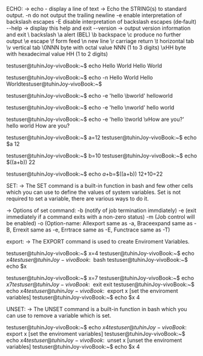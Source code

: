 ECHO:
-> echo - display a line of text
-> Echo the STRING(s) to standard output.
       -n     do not output the trailing newline
       -e     enable interpretation of backslash escapes
       -E     disable  interpretation  of  backslash escapes (de‐fault)
       --help -> display this help and exit
       --version -> output version information and exit
	\\     backslash
	\a     alert (BEL)
	\b     backspace
	\c     produce no further output
	\e     escape
	\f     form feed
	\n     new line
	\r     carriage return
	\t     horizontal tab
	\v     vertical tab
	\0NNN  byte with octal value NNN (1 to 3 digits)
	\xHH   byte with hexadecimal value HH (1 to 2 digits)

testuser@tuhinJoy-vivoBook:~$ echo Hello World
Hello World

testuser@tuhinJoy-vivoBook:~$ echo -n Hello World
Hello Worldtestuser@tuhinJoy-vivoBook:~$

testuser@tuhinJoy-vivoBook:~$ echo -e 'hello \bworld'
helloworld

testuser@tuhinJoy-vivoBook:~$ echo -e 'hello \nworld'
hello 
world

testuser@tuhinJoy-vivoBook:~$ echo -e 'hello \tworld \vHow are you?'
hello 	world 
              How are you?

testuser@tuhinJoy-vivoBook:~$ a=12
testuser@tuhinJoy-vivoBook:~$ echo $a
12

testuser@tuhinJoy-vivoBook:~$ b=10
testuser@tuhinJoy-vivoBook:~$ echo $((a+b))
22

testuser@tuhinJoy-vivoBook:~$ echo $a+$b=$((a+b))
12+10=22

SET:
-> The SET command is a built-in function in bash and few other cells which you can use to define the values of system variables. Set is not required to set a variable, there are various ways to do it.

-> Options of set command:
	-b (notify of job termination immdiately)
	-e (exit immediately if a command exits with a non-zero status)
	-m (Job control will be enabled)
	-o (Option-name: Allexport same as -a, Braceexpand same as -B, Errexit same as -e, Errtrace same as -E, Functrace same as -T)

export:
-> The EXPORT command is used to create Enviroment Variables.

testuser@tuhinJoy-vivoBook:~$ x=4
testuser@tuhinJoy-vivoBook:~$ echo $x
4
testuser@tuhinJoy-vivoBook:~$ bash
testuser@tuhinJoy-vivoBook:~$ echo $x

testuser@tuhinJoy-vivoBook:~$ x=7
testuser@tuhinJoy-vivoBook:~$ echo $x
7
testuser@tuhinJoy-vivoBook:~$ exit
exit
testuser@tuhinJoy-vivoBook:~$ echo $x
4
testuser@tuhinJoy-vivoBook:~$ export x [set the enviroment variables]
testuser@tuhinJoy-vivoBook:~$ echo $x
4

UNSET:
-> The UNSET command is a built-in function in bash which you can use to remove a variable which is set.

testuser@tuhinJoy-vivoBook:~$ echo $x
4
testuser@tuhinJoy-vivoBook:~$ export x [set the enviroment variables]
testuser@tuhinJoy-vivoBook:~$ echo $x
4
testuser@tuhinJoy-vivoBook:~$ unset x [unset the enviroment variables]
testuser@tuhinJoy-vivoBook:~$ echo $x
4

